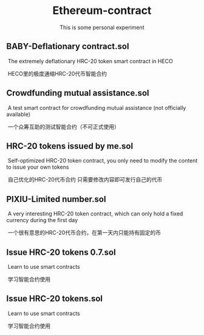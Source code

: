 <h1 align="center">Ethereum-contract</h1>

<p align="center">
This is some personal experiment
</p>

## **BABY-Deflationary contract.sol**

​	 The extremely deflationary HRC-20 token smart contract in HECO

​	 HECO里的极度通缩HRC-20代币智能合约



## **Crowdfunding mutual assistance.sol**

​	A test smart contract for crowdfunding mutual assistance (not officially available)

​	一个众筹互助的测试智能合约（不可正式使用）



## **HRC-20 tokens issued by me.sol**

​	Self-optimized HRC-20 token contract, you only need to modify the content to issue your own tokens

​	自己优化的HRC-20代币合约 只需要修改内容即可发行自己的代币



## **PIXIU-Limited number.sol**

​	A very interesting HRC-20 token contract, which can only hold a fixed currency during the first day

​	一个很有意思的HRC-20代币合约，在第一天内只能持有固定的币



## **Issue HRC-20 tokens 0.7.sol**

​	Learn to use smart contracts

​	学习智能合约使用



## **Issue HRC-20 tokens.sol**

​	Learn to use smart contracts

​	学习智能合约使用